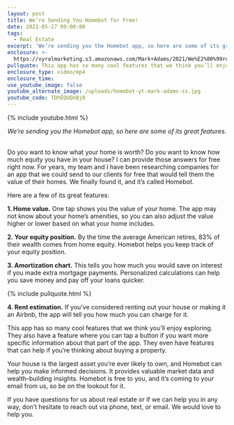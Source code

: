 ```yaml
---
layout: post
title: We’re Sending You Homebot for Free!
date: 2021-05-27 09:00:00
tags:
  - Real Estate
excerpt: 'We’re sending you the Homebot app, so here are some of its great features.'
enclosure: >-
  https://vyralmarketing.s3.amazonaws.com/Mark+Adams/2021/We%E2%80%99re+Sending+You+Homebot+for+Free!.mp4
pullquote: This app has so many cool features that we think you’ll enjoy exploring.
enclosure_type: video/mp4
enclosure_time:
use_youtube_image: false
youtube_alternate_image: /uploads/homebot-yt-mark-adams-ss.jpg
youtube_code: TDhEQUQnBj8
---
```

{% include youtube.html %}

<center><em>We&rsquo;re sending you the Homebot app, so here are some of its great features.</em></center>

<center>&nbsp;</center>

Do you want to know what your home is worth? Do you want to know how much equity you have in your house? I can provide those answers for free right now. For years, my team and I have been researching companies for an app that we could send to our clients for free that would tell them the value of their homes. We finally found it, and it’s called Homebot.&nbsp;

Here are a few of its great features:

**1\. Home value.** One tap shows you the value of your home. The app may not know about your home’s amenities, so you can also adjust the value higher or lower based on what your home includes.&nbsp;

**2\. Your equity position.** By the time the average American retires, 83% of their wealth comes from home equity. Homebot helps you keep track of your equity position.

**3\. Amortization chart.** This tells you how much you would save on interest if you made extra mortgage payments. Personalized calculations can help you save money and pay off your loans quicker.

{% include pullquote.html %}

**4\. Rent estimation.** If you’ve considered renting out your house or making it an Airbnb, the app will tell you how much you can charge for it.&nbsp;

This app has so many cool features that we think you’ll enjoy exploring. They also have a feature where you can tap a button if you want more specific information about that part of the app. They even have features that can help if you’re thinking about buying a property.

Your house is the largest asset you’re ever likely to own, and Homebot can help you make informed decisions. It provides valuable market data and wealth-building insights. Homebot is free to you, and it’s coming to your email from us, so be on the lookout for it.

If you have questions for us about real estate or if we can help you in any way, don’t hesitate to reach out via phone, text, or email. We would love to help you.
